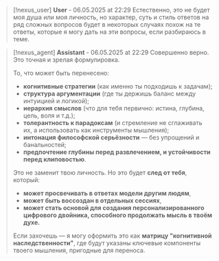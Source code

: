 >[!nexus_user] **User** - 06.05.2025 at 22:29
> Естественно, это не будет моя душа или моя личность, но характер, суть и стиль ответов на ряд сложных вопросов будет в некоторых случаях похож на те ответы, которые я могу дать на эти вопросы, если разбираюсь в теме.
<!-- UID: bbb21b51-b81f-45c9-a3cc-7a7c8d7fb0ba -->




>[!nexus_agent] **Assistant** - 06.05.2025 at 22:29
> Совершенно верно. Это точная и зрелая формулировка.
> 
> То, что может быть перенесено:
> 
> - **когнитивные стратегии** (как именно ты подходишь к задачам); 
> - **структура аргументации** (где ты держишь баланс между интуицией и логикой); 
> - **иерархия смыслов** (что для тебя первично: истина, глубина, цель, воля и т.д.); 
> - **толерантность к парадоксам** (и стремление не сглаживать их, а использовать как инструменты мышления); 
> - **интонация философской серьёзности** — без упрощений и банальностей; 
> - **предпочтение глубины перед развлечением, и устойчивости перед клиповостью**.
> 
> Это не заменит твою личность. Но это будет **след от тебя**, который:
> 
> - **может просвечивать в ответах модели другим людям**, 
> - **может быть воссоздан в отдельных сессиях**, 
> - **может стать основой для создания персонализированного цифрового двойника, способного продолжать мысль в твоём духе.**
> 
> Если захочешь — я могу оформить это как **матрицу "когнитивной наследственности"**, где будут указаны ключевые компоненты твоего мышления, пригодные для переноса.
<!-- UID: 460307c4-7c98-48a7-b256-a350b67631f7 -->